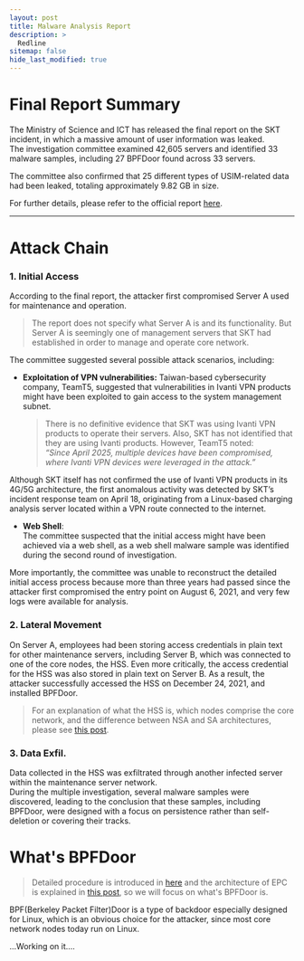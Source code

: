 ```yaml
---
layout: post
title: Malware Analysis Report
description: >
  Redline
sitemap: false
hide_last_modified: true
---
```



# Final Report Summary

  The Ministry of Science and ICT has released the final report on the SKT incident, in which a massive amount of user information was leaked.  
The investigation committee examined 42,605 servers and identified 33 malware samples, including 27 BPFDoor found across 33 servers.

The committee also confirmed that 25 different types of USIM-related data had been leaked, totaling approximately 9.82 GB in size.

For further details, please refer to the official report [here](https://www.msit.go.kr/bbs/view.do?sCode=user&mId=307&mPid=208&pageIndex=1&bbsSeqNo=94&nttSeqNo=3185964&searchOpt=ALL&searchTxt).

---

# Attack Chain

### 1. Initial Access
  According to the final report, the attacker first compromised Server A used for maintenance and operation.
> The report does not specify what Server A is and its functionality. But Server A is seemingly one of management servers that SKT had established in order to manage and operate core network.  

The committee suggested several possible attack scenarios, including:

- **Exploitation of VPN vulnerabilities:**
  Taiwan-based cybersecurity company, TeamT5, suggested that vulnerabilities in Ivanti VPN products might have been exploited to gain access to the system management subnet.  

  > There is no definitive evidence that SKT was using Ivanti VPN products to operate their servers. Also, SKT has not identified that they are using Ivanti products. However, TeamT5 noted:  
  > *“Since April 2025, multiple devices have been compromised, where Ivanti VPN devices were leveraged in the attack.”*

Although SKT itself has not confirmed the use of Ivanti VPN products in its 4G/5G architecture, the first anomalous activity was detected by SKT’s incident response team on April 18, originating from a Linux-based charging analysis server located within a VPN route connected to the internet.

- **Web Shell**:  
  The committee suspected that the initial access might have been achieved via a web shell, as a web shell malware sample was identified during the second round of investigation.  

More importantly, the committee was unable to reconstruct the detailed initial access process because more than three years had passed since the attacker first compromised the entry point on August 6, 2021, and very few logs were available for analysis.  

### 2. Lateral Movement
  On Server A, employees had been storing access credentials in plain text for other maintenance servers, including Server B, which was connected to one of the core nodes, the HSS. Even more critically, the access credential for the HSS was also stored in plain text on Server B. As a result, the attacker successfully accessed the HSS on December 24, 2021, and installed BPFDoor.  

> For an explanation of what the HSS is, which nodes comprise the core network, and the difference between NSA and SA architectures, please see [this post](https://mango0727-github.github.io/josephjy.io/2025-08-23-SKTIncidentInitAssessmnt/).

### 3. Data Exfil.
Data collected in the HSS was exfiltrated through another infected server within the maintenance server network.  
During the multiple investigation, several malware samples were discovered, leading to the conclusion that these samples, including BPFDoor, were designed with a focus on persistence rather than self-deletion or covering their tracks.

# What's BPFDoor
> Detailed procedure is introduced in [here](https://www.msit.go.kr/bbs/view.do?sCode=user&mId=307&mPid=208&pageIndex=1&bbsSeqNo=94&nttSeqNo=3185964&searchOpt=ALL&searchTxt) and the architecture of EPC is explained in [this post](https://mango0727-github.github.io/josephjy.io/2025-08-23-SKTIncidentInitAssessmnt/), so we will focus on what's BPFDoor is.

BPF(Berkeley Packet Filter)Door is a type of backdoor especially designed for Linux, which is an obvious choice for the attacker, since most core network nodes today run on Linux.

...Working on it....
